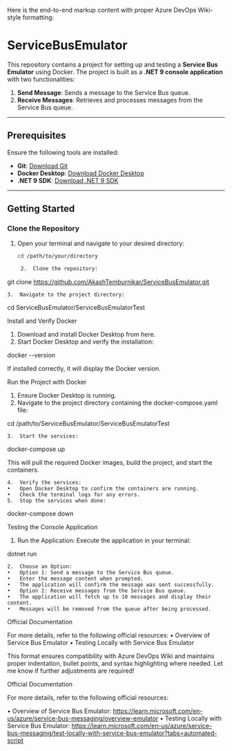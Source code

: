 Here is the end-to-end markup content with proper Azure DevOps Wiki-style formatting:

# ServiceBusEmulator

This repository contains a project for setting up and testing a **Service Bus Emulator** using Docker. The project is built as a **.NET 9 console application** with two functionalities:

1. **Send Message**: Sends a message to the Service Bus queue.
2. **Receive Messages**: Retrieves and processes messages from the Service Bus queue.

---

## Prerequisites

Ensure the following tools are installed:

- **Git**: [Download Git](https://git-scm.com/downloads)
- **Docker Desktop**: [Download Docker Desktop](https://www.docker.com/products/docker-desktop)
- **.NET 9 SDK**: [Download .NET 9 SDK](https://dotnet.microsoft.com/en-us/download/dotnet/9.0)

---

## Getting Started

### Clone the Repository

1. Open your terminal and navigate to your desired directory:
   ```bash
   cd /path/to/your/directory

	2.	Clone the repository:

git clone https://github.com/AkashTemburnikar/ServiceBusEmulator.git


	3.	Navigate to the project directory:

cd ServiceBusEmulator/ServiceBusEmulatorTest

Install and Verify Docker
1.	Download and install Docker Desktop from here.
2.	Start Docker Desktop and verify the installation:

docker --version

If installed correctly, it will display the Docker version.

Run the Project with Docker
1.	Ensure Docker Desktop is running.
2.	Navigate to the project directory containing the docker-compose.yaml file:

cd /path/to/ServiceBusEmulator/ServiceBusEmulatorTest


	3.	Start the services:

docker-compose up

This will pull the required Docker images, build the project, and start the containers.

	4.	Verify the services:
	•	Open Docker Desktop to confirm the containers are running.
	•	Check the terminal logs for any errors.
	5.	Stop the services when done:

docker-compose down

Testing the Console Application
1.	Run the Application:
Execute the application in your terminal:

dotnet run


	2.	Choose an Option:
	•	Option 1: Send a message to the Service Bus queue.
	•	Enter the message content when prompted.
	•	The application will confirm the message was sent successfully.
	•	Option 2: Receive messages from the Service Bus queue.
	•	The application will fetch up to 10 messages and display their content.
	•	Messages will be removed from the queue after being processed.

Official Documentation

For more details, refer to the following official resources:
•	Overview of Service Bus Emulator
•	Testing Locally with Service Bus Emulator

This format ensures compatibility with Azure DevOps Wiki and maintains proper indentation, bullet points, and syntax highlighting where needed. Let me know if further adjustments are required!

Official Documentation

For more details, refer to the following official resources:

•	Overview of Service Bus Emulator:
https://learn.microsoft.com/en-us/azure/service-bus-messaging/overview-emulator
•	Testing Locally with Service Bus Emulator:
https://learn.microsoft.com/en-us/azure/service-bus-messaging/test-locally-with-service-bus-emulator?tabs=automated-script